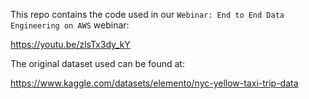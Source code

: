 This repo contains the code used in our `Webinar: End to End Data Engineering on AWS` webinar:

https://youtu.be/zlsTx3dy_kY

The original dataset used can be found at:

https://www.kaggle.com/datasets/elemento/nyc-yellow-taxi-trip-data